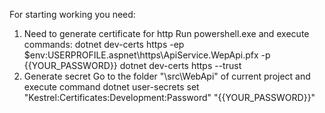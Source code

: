 For starting working you need:
1. Need to generate certificate for http
    Run powershell.exe and execute commands:
        dotnet dev-certs https -ep $env:USERPROFILE\.aspnet\https\ApiService.WepApi.pfx -p {{YOUR_PASSWORD}}
        dotnet dev-certs https --trust
2. Generate secret
    Go to the folder "\src\WebApi\" of current project and execute command
        dotnet user-secrets set "Kestrel:Certificates:Development:Password" "{{YOUR_PASSWORD}}"

